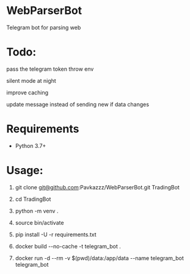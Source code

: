 # WebParserBot
Telegram bot for parsing web

# Todo: 
pass the telegram token throw env

silent mode at night 

improve caching

update message instead of sending new if data changes

# Requirements
- Python 3.7+

# Usage:
1) git clone git@github.com:Pavkazzz/WebParserBot.git TradingBot

2) cd TradingBot

3) python -m venv .

4) source bin/activate

5) pip install -U -r requirements.txt

6) docker build --no-cache -t telegram_bot .

7) docker run -d --rm -v $(pwd)/data:/app/data --name telegram_bot telegram_bot
